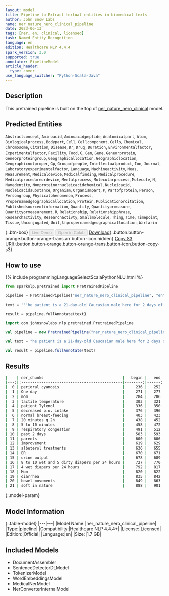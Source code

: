 ```yaml
---
layout: model
title: Pipeline to Extract textual entities in biomedical texts
author: John Snow Labs
name: ner_nature_nero_clinical_pipeline
date: 2023-06-13
tags: [ner, en, clinical, licensed]
task: Named Entity Recognition
language: en
edition: Healthcare NLP 4.4.4
spark_version: 3.0
supported: true
annotator: PipelineModel
article_header:
  type: cover
use_language_switcher: "Python-Scala-Java"
---
```


## Description

This pretrained pipeline is built on the top of [ner_nature_nero_clinical](https://nlp.johnsnowlabs.com/2022/02/08/ner_nature_nero_clinical_en.html) model.

## Predicted Entities

`Abstractconcept`, `Aminoacid`, `Aminoacidpeptide`, `Anatomicalpart`, `Atom`, `Biologicalprocess`, `Bodypart`, `Cell`, `Cellcomponent`, `Cells`, `Chemical`, `Chromosome`, `Citation`, `Disease`, `Dr`, `Drug`, `Duration`, `Environmentalfactor`, `Experimentalfactor`, `Facility`, `Food`, `G`, `Gen`, `Gene`, `Geneorprotein`, `Geneorproteingroup`, `Geographicallocation`, `Geographiclocation`, `Geographicnotproper`, `Gp`, `Groupofpeople`, `Intellectualproduct`, `Ion`, `Journal`, `Laboratoryexperimentalfactor`, `Language`, `Machineactivity`, `Meas`, `Measurement`, `Medicaldevice`, `Medicalfinding`, `Medicalprocedure`, `Medicalprocedureordevice`, `Mentalprocess`, `Molecularprocess`, `Molecule`, `N`, `Namedentity`, `Nonproteinornucleicacidchemical`, `Nucleicacid`, `Nucleicacidsubstance`, `Organism`, `Organismpart`, `P`, `Partofprotein`, `Person`, `Persongroup`, `Physicalphenomenon`, `Process`, `Propernamedgeographicallocation`, `Protein`, `Publicationorcitation`, `Publishedsourceofinformation`, `Quantity`, `Quantityormeasure`, `Quantityormeasurement`, `R`, `Relationship`, `Relationshipphrase`, `Researchactivity`, `Researchactivty`, `Smallmolecule`, `Thing`, `Time`, `Timepoint`, `Tissue`, `Unconjugated`, `Unit`, `Unpropernamedgeographicallocation`, `Warfarin`



{:.btn-box}
<button class="button button-orange" disabled>Live Demo</button>
<button class="button button-orange" disabled>Open in Colab</button>
[Download](https://s3.amazonaws.com/auxdata.johnsnowlabs.com/clinical/models/ner_nature_nero_clinical_pipeline_en_4.4.4_3.0_1686659092090.zip){:.button.button-orange.button-orange-trans.arr.button-icon.hidden}
[Copy S3 URI](s3://auxdata.johnsnowlabs.com/clinical/models/ner_nature_nero_clinical_pipeline_en_4.4.4_3.0_1686659092090.zip){:.button.button-orange.button-orange-trans.button-icon.button-copy-s3}

## How to use

<div class="tabs-box" markdown="1">
{% include programmingLanguageSelectScalaPythonNLU.html %}

```python
from sparknlp.pretrained import PretrainedPipeline

pipeline = PretrainedPipeline("ner_nature_nero_clinical_pipeline", "en", "clinical/models")

text = '''he patient is a 21-day-old Caucasian male here for 2 days of congestion - mom has been suctioning yellow discharge from the patient's nares, plus she has noticed some mild problems with his breathing while feeding (but negative for any perioral cyanosis or retractions). One day ago, mom also noticed a tactile temperature and gave the patient Tylenol. Baby also has had some decreased p.o. intake. His normal breast-feeding is down from 20 minutes q.2h. to 5 to 10 minutes secondary to his respiratory congestion. He sleeps well, but has been more tired and has been fussy over the past 2 days. The parents noticed no improvement with albuterol treatments given in the ER. His urine output has also decreased; normally he has 8 to 10 wet and 5 dirty diapers per 24 hours, now he has down to 4 wet diapers per 24 hours. Mom denies any diarrhea. His bowel movements are yellow colored and soft in nature.'''

result = pipeline.fullAnnotate(text)
```
```scala
import com.johnsnowlabs.nlp.pretrained.PretrainedPipeline

val pipeline = new PretrainedPipeline("ner_nature_nero_clinical_pipeline", "en", "clinical/models")

val text = "he patient is a 21-day-old Caucasian male here for 2 days of congestion - mom has been suctioning yellow discharge from the patient's nares, plus she has noticed some mild problems with his breathing while feeding (but negative for any perioral cyanosis or retractions). One day ago, mom also noticed a tactile temperature and gave the patient Tylenol. Baby also has had some decreased p.o. intake. His normal breast-feeding is down from 20 minutes q.2h. to 5 to 10 minutes secondary to his respiratory congestion. He sleeps well, but has been more tired and has been fussy over the past 2 days. The parents noticed no improvement with albuterol treatments given in the ER. His urine output has also decreased; normally he has 8 to 10 wet and 5 dirty diapers per 24 hours, now he has down to 4 wet diapers per 24 hours. Mom denies any diarrhea. His bowel movements are yellow colored and soft in nature."

val result = pipeline.fullAnnotate(text)
```
</div>


## Results

```bash
|    | ner_chunks                                   |   begin |   end | ner_label             |   confidence |
|---:|:---------------------------------------------|--------:|------:|:----------------------|-------------:|
|  0 | perioral cyanosis                            |     236 |   252 | Medicalfinding        |     0.198    |
|  1 | One day                                      |     271 |   277 | Duration              |     0.35005  |
|  2 | mom                                          |     284 |   286 | Namedentity           |     0.1301   |
|  3 | tactile temperature                          |     303 |   321 | Quantityormeasurement |     0.1074   |
|  4 | patient Tylenol                              |     336 |   350 | Chemical              |     0.20805  |
|  5 | decreased p.o. intake                        |     376 |   396 | Medicalprocedure      |     0.105725 |
|  6 | normal breast-feeding                        |     403 |   423 | Medicalfinding        |     0.1769   |
|  7 | 20 minutes q.2h                              |     438 |   452 | Timepoint             |     0.275333 |
|  8 | 5 to 10 minutes                              |     458 |   472 | Duration              |     0.22645  |
|  9 | respiratory congestion                       |     491 |   512 | Medicalfinding        |     0.1423   |
| 10 | past 2 days                                  |     583 |   593 | Duration              |     0.256867 |
| 11 | parents                                      |     600 |   606 | Persongroup           |     0.9441   |
| 12 | improvement                                  |     619 |   629 | Process               |     0.147    |
| 13 | albuterol treatments                         |     636 |   655 | Medicalprocedure      |     0.305    |
| 14 | ER                                           |     670 |   671 | Bodypart              |     0.2024   |
| 15 | urine output                                 |     678 |   689 | Quantityormeasurement |     0.1283   |
| 16 | 8 to 10 wet and 5 dirty diapers per 24 hours |     727 |   770 | Measurement           |     0.121327 |
| 17 | 4 wet diapers per 24 hours                   |     792 |   817 | Measurement           |     0.1611   |
| 18 | Mom                                          |     820 |   822 | Person                |     0.9515   |
| 19 | diarrhea                                     |     835 |   842 | Medicalfinding        |     0.533    |
| 20 | bowel movements                              |     849 |   863 | Biologicalprocess     |     0.2036   |
| 21 | soft in nature                               |     888 |   901 | Biologicalprocess     |     0.170467 |
```

{:.model-param}
## Model Information

{:.table-model}
|---|---|
|Model Name:|ner_nature_nero_clinical_pipeline|
|Type:|pipeline|
|Compatibility:|Healthcare NLP 4.4.4+|
|License:|Licensed|
|Edition:|Official|
|Language:|en|
|Size:|1.7 GB|

## Included Models

- DocumentAssembler
- SentenceDetectorDLModel
- TokenizerModel
- WordEmbeddingsModel
- MedicalNerModel
- NerConverterInternalModel